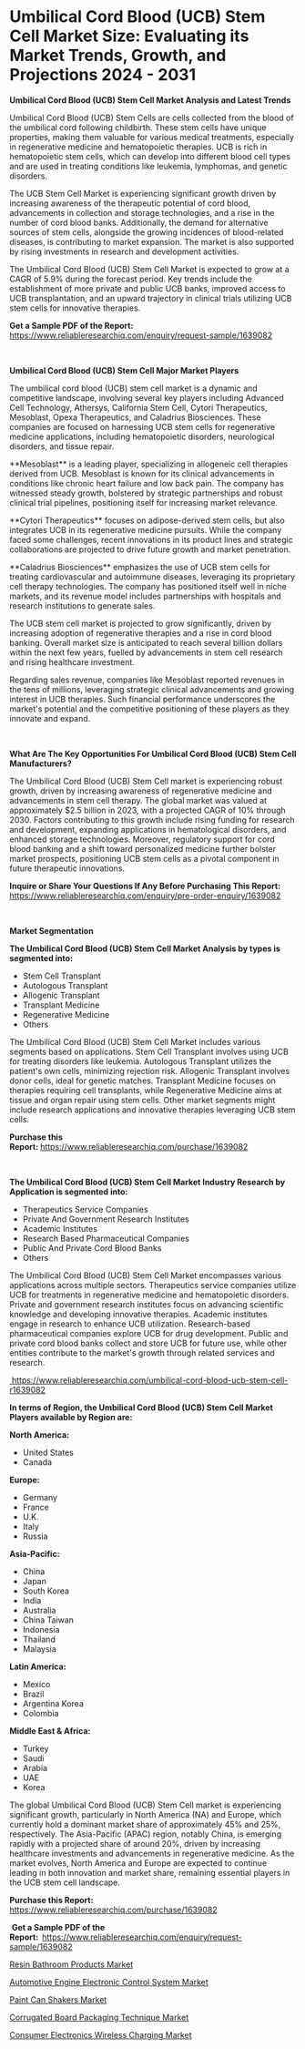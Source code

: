 <p><h1>Umbilical Cord Blood (UCB) Stem Cell Market Size: Evaluating its Market Trends, Growth, and Projections 2024 - 2031</h1></p><p><strong>Umbilical Cord Blood (UCB) Stem Cell Market Analysis and Latest Trends</strong></p>
<p><p>Umbilical Cord Blood (UCB) Stem Cells are cells collected from the blood of the umbilical cord following childbirth. These stem cells have unique properties, making them valuable for various medical treatments, especially in regenerative medicine and hematopoietic therapies. UCB is rich in hematopoietic stem cells, which can develop into different blood cell types and are used in treating conditions like leukemia, lymphomas, and genetic disorders.</p><p>The UCB Stem Cell Market is experiencing significant growth driven by increasing awareness of the therapeutic potential of cord blood, advancements in collection and storage technologies, and a rise in the number of cord blood banks. Additionally, the demand for alternative sources of stem cells, alongside the growing incidences of blood-related diseases, is contributing to market expansion. The market is also supported by rising investments in research and development activities.</p><p>The Umbilical Cord Blood (UCB) Stem Cell Market is expected to grow at a CAGR of 5.9% during the forecast period. Key trends include the establishment of more private and public UCB banks, improved access to UCB transplantation, and an upward trajectory in clinical trials utilizing UCB stem cells for innovative therapies.</p></p>
<p><strong>Get a Sample PDF of the Report:&nbsp;</strong> <a href="https://www.reliableresearchiq.com/enquiry/request-sample/1639082?utm_campaign=1123&utm_medium=2&utm_source=Github&utm_content=ia&utm_term=07122024&utm_id=umbilical-cord-blood-ucb-stem-cell">https://www.reliableresearchiq.com/enquiry/request-sample/1639082</a></p>
<p>&nbsp;</p>
<p><strong>Umbilical Cord Blood (UCB) Stem Cell Major Market Players</strong></p>
<p><p>The umbilical cord blood (UCB) stem cell market is a dynamic and competitive landscape, involving several key players including Advanced Cell Technology, Athersys, California Stem Cell, Cytori Therapeutics, Mesoblast, Opexa Therapeutics, and Caladrius Biosciences. These companies are focused on harnessing UCB stem cells for regenerative medicine applications, including hematopoietic disorders, neurological disorders, and tissue repair.</p><p>**Mesoblast** is a leading player, specializing in allogeneic cell therapies derived from UCB. Mesoblast is known for its clinical advancements in conditions like chronic heart failure and low back pain. The company has witnessed steady growth, bolstered by strategic partnerships and robust clinical trial pipelines, positioning itself for increasing market relevance.</p><p>**Cytori Therapeutics** focuses on adipose-derived stem cells, but also integrates UCB in its regenerative medicine pursuits. While the company faced some challenges, recent innovations in its product lines and strategic collaborations are projected to drive future growth and market penetration.</p><p>**Caladrius Biosciences** emphasizes the use of UCB stem cells for treating cardiovascular and autoimmune diseases, leveraging its proprietary cell therapy technologies. The company has positioned itself well in niche markets, and its revenue model includes partnerships with hospitals and research institutions to generate sales.</p><p>The UCB stem cell market is projected to grow significantly, driven by increasing adoption of regenerative therapies and a rise in cord blood banking. Overall market size is anticipated to reach several billion dollars within the next few years, fuelled by advancements in stem cell research and rising healthcare investment.</p><p>Regarding sales revenue, companies like Mesoblast reported revenues in the tens of millions, leveraging strategic clinical advancements and growing interest in UCB therapies. Such financial performance underscores the market's potential and the competitive positioning of these players as they innovate and expand.</p></p>
<p>&nbsp;</p>
<p><strong>What Are The Key Opportunities For Umbilical Cord Blood (UCB) Stem Cell Manufacturers?</strong></p>
<p><p>The Umbilical Cord Blood (UCB) Stem Cell market is experiencing robust growth, driven by increasing awareness of regenerative medicine and advancements in stem cell therapy. The global market was valued at approximately $2.5 billion in 2023, with a projected CAGR of 10% through 2030. Factors contributing to this growth include rising funding for research and development, expanding applications in hematological disorders, and enhanced storage technologies. Moreover, regulatory support for cord blood banking and a shift toward personalized medicine further bolster market prospects, positioning UCB stem cells as a pivotal component in future therapeutic innovations.</p></p>
<p><strong>Inquire or Share Your Questions If Any Before Purchasing This Report:</strong> <a href="https://www.reliableresearchiq.com/enquiry/pre-order-enquiry/1639082?utm_campaign=1123&utm_medium=2&utm_source=Github&utm_content=ia&utm_term=07122024&utm_id=umbilical-cord-blood-ucb-stem-cell">https://www.reliableresearchiq.com/enquiry/pre-order-enquiry/1639082</a></p>
<p>&nbsp;</p>
<p><strong>Market Segmentation</strong></p>
<p><strong>The Umbilical Cord Blood (UCB) Stem Cell Market Analysis by types is segmented into:</strong></p>
<p><ul><li>Stem Cell Transplant</li><li>Autologous Transplant</li><li>Allogenic Transplant</li><li>Transplant Medicine</li><li>Regenerative Medicine</li><li>Others</li></ul></p>
<p><p>The Umbilical Cord Blood (UCB) Stem Cell Market includes various segments based on applications. Stem Cell Transplant involves using UCB for treating disorders like leukemia. Autologous Transplant utilizes the patient's own cells, minimizing rejection risk. Allogenic Transplant involves donor cells, ideal for genetic matches. Transplant Medicine focuses on therapies requiring cell transplants, while Regenerative Medicine aims at tissue and organ repair using stem cells. Other market segments might include research applications and innovative therapies leveraging UCB stem cells.</p></p>
<p><strong>Purchase this Report:&nbsp;</strong><a href="https://www.reliableresearchiq.com/purchase/1639082?utm_campaign=1123&utm_medium=2&utm_source=Github&utm_content=ia&utm_term=07122024&utm_id=umbilical-cord-blood-ucb-stem-cell">https://www.reliableresearchiq.com/purchase/1639082</a></p>
<p>&nbsp;</p>
<p><strong>The Umbilical Cord Blood (UCB) Stem Cell Market Industry Research by Application is segmented into:</strong></p>
<p><ul><li>Therapeutics Service Companies</li><li>Private And Government Research Institutes</li><li>Academic Institutes</li><li>Research Based Pharmaceutical Companies</li><li>Public And Private Cord Blood Banks</li><li>Others</li></ul></p>
<p><p>The Umbilical Cord Blood (UCB) Stem Cell Market encompasses various applications across multiple sectors. Therapeutics service companies utilize UCB for treatments in regenerative medicine and hematopoietic disorders. Private and government research institutes focus on advancing scientific knowledge and developing innovative therapies. Academic institutes engage in research to enhance UCB utilization. Research-based pharmaceutical companies explore UCB for drug development. Public and private cord blood banks collect and store UCB for future use, while other entities contribute to the market's growth through related services and research.</p></p>
<p><a href="https://www.reliableresearchiq.com/umbilical-cord-blood-ucb-stem-cell-r1639082?utm_campaign=1123&utm_medium=2&utm_source=Github&utm_content=ia&utm_term=07122024&utm_id=umbilical-cord-blood-ucb-stem-cell">&nbsp;https://www.reliableresearchiq.com/umbilical-cord-blood-ucb-stem-cell-r1639082</a></p>
<p><strong>In terms of Region, the Umbilical Cord Blood (UCB) Stem Cell Market Players available by Region are:</strong></p>
<p>
    <p> <strong> North America: </strong>
        <ul>
            <li>United States</li>
            <li>Canada</li>
        </ul>
        </p> 
    <p> <strong> Europe: </strong>
        <ul>
            <li>Germany</li>
            <li>France</li>
            <li>U.K.</li>
            <li>Italy</li>
            <li>Russia</li>
        </ul>
        </p> 
    <p> <strong> Asia-Pacific: </strong>
        <ul>
            <li>China</li>
            <li>Japan</li>
            <li>South Korea</li>
            <li>India</li>
            <li>Australia</li>
            <li>China Taiwan</li>
            <li>Indonesia</li>
            <li>Thailand</li>
            <li>Malaysia</li>
        </ul>
        </p> 
    <p> <strong> Latin America: </strong>
        <ul>
            <li>Mexico</li>
            <li>Brazil</li>
            <li>Argentina Korea</li>
            <li>Colombia</li>
        </ul>
        </p> 
    <p> <strong> Middle East & Africa: </strong>
        <ul>
            <li>Turkey</li>
            <li>Saudi</li>
            <li>Arabia</li>
            <li>UAE</li>
            <li>Korea</li>
        </ul>
    </p>
    </p>
<p><p>The global Umbilical Cord Blood (UCB) Stem Cell market is experiencing significant growth, particularly in North America (NA) and Europe, which currently hold a dominant market share of approximately 45% and 25%, respectively. The Asia-Pacific (APAC) region, notably China, is emerging rapidly with a projected share of around 20%, driven by increasing healthcare investments and advancements in regenerative medicine. As the market evolves, North America and Europe are expected to continue leading in both innovation and market share, remaining essential players in the UCB stem cell landscape.</p></p>
<p><strong>Purchase this Report: </strong><a href="https://www.reliableresearchiq.com/purchase/1639082?utm_campaign=1123&utm_medium=2&utm_source=Github&utm_content=ia&utm_term=07122024&utm_id=umbilical-cord-blood-ucb-stem-cell">https://www.reliableresearchiq.com/purchase/1639082</a></p>
<p>&nbsp;<strong>Get a Sample PDF of the Report:&nbsp;&nbsp;</strong><a href="https://www.reliableresearchiq.com/enquiry/request-sample/1639082?utm_campaign=1123&utm_medium=2&utm_source=Github&utm_content=ia&utm_term=07122024&utm_id=umbilical-cord-blood-ucb-stem-cell">https://www.reliableresearchiq.com/enquiry/request-sample/1639082</a></p>
<p><strong></strong></p>
<p><p><a href="https://issuu.com/reportprime-2/docs/resin-bathroom-products-market-size-2030.pptx?utm_campaign=1123&utm_medium=2&utm_source=Github&utm_content=ia&utm_term=07122024&utm_id=umbilical-cord-blood-ucb-stem-cell">Resin Bathroom Products Market</a></p><p><a href="https://www.linkedin.com/pulse/in-depth-analysis-global-automotive-engine-electronic-control-cx79e?utm_campaign=1123&utm_medium=2&utm_source=Github&utm_content=ia&utm_term=07122024&utm_id=umbilical-cord-blood-ucb-stem-cell">Automotive Engine Electronic Control System Market</a></p><p><a href="https://issuu.com/reportprime-2/docs/paint-can-shakers-market-size-2030.pptx?utm_campaign=1123&utm_medium=2&utm_source=Github&utm_content=ia&utm_term=07122024&utm_id=umbilical-cord-blood-ucb-stem-cell">Paint Can Shakers Market</a></p><p><a href="https://www.linkedin.com/pulse/corrugated-board-packaging-technique-market-size-expected-vdppe?utm_campaign=1123&utm_medium=2&utm_source=Github&utm_content=ia&utm_term=07122024&utm_id=umbilical-cord-blood-ucb-stem-cell">Corrugated Board Packaging Technique Market</a></p><p><a href="https://www.linkedin.com/pulse/the-sympatico-insight-9odme?utm_campaign=1123&utm_medium=2&utm_source=Github&utm_content=ia&utm_term=07122024&utm_id=umbilical-cord-blood-ucb-stem-cell">Consumer Electronics Wireless Charging Market</a></p></p>